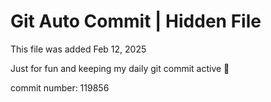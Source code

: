 # Git Auto Commit | Hidden File

This file was added Feb 12, 2025

Just for fun and keeping my daily git commit active 🤪

commit number: 119856
